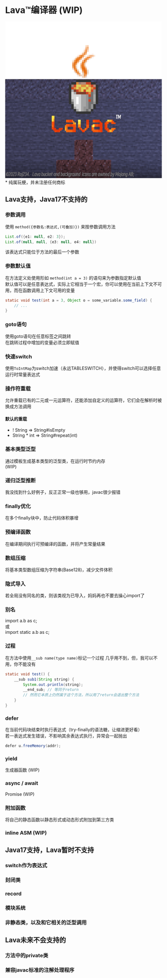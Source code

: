 # Lava™编译器  (WIP)
![lavac](images%2Flavac.png)* 纯属玩梗，并未注册任何商标

## Lava支持，Java17不支持的
### 参数调用  
  使用 `method({参数名:表达式,(可叠加)})` 来按参数调用方法
```java
List.of({e1: null, e2: 3});
List.of(null, null, {e3: null, e4: null})
```
该表达式只能位于方法的最后一个参数
### 参数默认值  
  在方法定义处使用形如 `method(int a = 3)` 的语句来为参数指定默认值  
  默认值可以是任意表达式，实际上它相当于一个宏，你可以使用在当前上下文不可用，而在函数调用上下文可用的变量
```java
static void test(int a = 3, Object o = some_variable.some_field) {
	// ...
}
```
### goto语句  
  使用goto语句在任意标签之间跳转  
  在跳转过程中增加的变量必须立即赋值
### 快速switch  
  使用`ToIntMap`为switch加速（永远TABLESWITCH），并使得switch可以选择任意运行时常量表达式
### 操作符重载  
  允许重载已有的二元或一元运算符，还能添加自定义的运算符，它们会在解析时被换成方法调用
#### 默认的重载
* ! String => String#isEmpty
* String * int => String#repeat(int)
### 基本类型泛型
  通过模板生成基本类型的泛型类，在运行时节约内存  
  (WIP)
### 递归泛型推断
  我没找到什么好例子，反正正常一级也够用，javac很少报错
### finally优化
  在多个finally块中，防止代码体积暴增
### 预编译函数
  在编译期间执行可预编译的函数，并将产生常量结果
### 数组压缩
  将基本类型数组压缩为字符串(Base128)，减少文件体积
### 隐式导入
  若全局没有同名的类，则该类视为已导入，妈妈再也不要去操心import了
### 别名
  import a.b as c;  
  或  
  import static a.b as c;  
### 过程
  在方法中使用`__sub name(type name)`标记一个过程
  几乎用不到，但，我可以不用，你不能没有
```java
static void test() {
	__sub sub1(String string) {
		System.out.println(string);
		__end_sub; // 等同于return
        // 然而它本质上仍然属于这个方法，所以用了return会退出整个方法
    }
}
```
### defer
  在当前代码块结束时执行表达式（try-finally的语法糖，让缩进更好看）  
  若一表达式发生错误，不影响其余表达式执行，异常会一起抛出
```java
defer u.freeMemory(addr);
```
### yield
   生成器函数 (WIP)
### async / await
   Promise (WIP)
### 附加函数
   将自己的静态函数以静态形式或动态形式附加到第三方类
### inline ASM (WIP)

## Java17支持，Lava暂时不支持
### switch作为表达式
### 封闭类
### record
### 模块系统
### 非静态类，以及和它相关的泛型调用

## Lava未来不会支持的
### 方法中的private类
### 兼容javac标准的注解处理程序